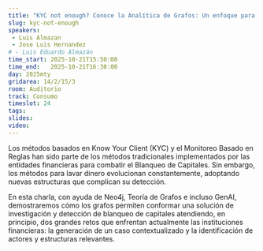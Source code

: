 ```yaml
---
title: "KYC not enough? Conoce la Analítica de Grafos: Un enfoque para la Prevención de Blanqueo de Capitales"
slug: kyc-not-enough
speakers:
 - Luis Almazan
 - Jose Luis Hernandez
# - Luis Eduardo Almazán
time_start: 2025-10-21T15:50:00
time_end:   2025-10-21T16:30:00
day: 2025mty
gridarea: 14/2/15/3
room: Auditorio
track: Consumo
timeslot: 24
tags:
slides: 
video: 
---
```


Los métodos basados en Know Your Client (KYC) y el Monitoreo Basado en Reglas han sido parte de los métodos tradicionales implementados por las entidades financieras para combatir el Blanqueo de Capitales. Sin embargo, los métodos para lavar dinero evolucionan constantemente, adoptando nuevas estructuras que complican su detección.

En esta charla, con ayuda de Neo4j, Teoría de Grafos e incluso GenAI, demostraremos cómo los grafos permiten conformar una solución de investigación y detección de blanqueo de capitales atendiendo, en principio, dos grandes retos que enfrentan actualmente las instituciones financieras: la generación de un caso contextualizado y la identificación de actores y estructuras relevantes.